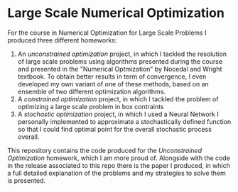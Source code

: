 # Large Scale Numerical Optimization  

For the course in Numerical Optimization for Large Scale Problems I produced three different homeworks: 

1) An *unconstrained optimization* project, in which I tackled the resolution of large scale problems using algorithms presented during the course and presented in the "Numerical Optmization" by Nocedal and Wright textbook. To obtain better results in term of convergence, I even developed my own variant of one of these methods, based on an ensemble of two different optimization algorithms. 
3) A *constrained optimization* project, in which I tackled the problem of optimizing a large scale problem in box contraints
4) A *stochastic optimization* project, in which I used a Neural Network I personally implemented to approximate a stochastically defined function so that I could find optimal point for the overall stochastic process overall. 

This repository contains the code produced for the *Unconstrained Optimization* homework, which I am more proud of. Alongside with the code in the release associated to this repo there is the paper I produced, in which a full detailed explanation of the problems and my strategies to solve them is presented. 
